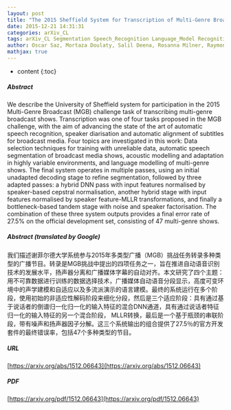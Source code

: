 ```yaml
---
layout: post
title: "The 2015 Sheffield System for Transcription of Multi-Genre Broadcast Media"
date: 2015-12-21 14:31:31
categories: arXiv_CL
tags: arXiv_CL Segmentation Speech_Recognition Language_Model Recognition
author: Oscar Saz, Mortaza Doulaty, Salil Deena, Rosanna Milner, Raymond W.M. Ng, Madina Hasan, Yulan Liu, Thomas Hain
mathjax: true
---
```


* content
{:toc}

##### Abstract
We describe the University of Sheffield system for participation in the 2015 Multi-Genre Broadcast (MGB) challenge task of transcribing multi-genre broadcast shows. Transcription was one of four tasks proposed in the MGB challenge, with the aim of advancing the state of the art of automatic speech recognition, speaker diarisation and automatic alignment of subtitles for broadcast media. Four topics are investigated in this work: Data selection techniques for training with unreliable data, automatic speech segmentation of broadcast media shows, acoustic modelling and adaptation in highly variable environments, and language modelling of multi-genre shows. The final system operates in multiple passes, using an initial unadapted decoding stage to refine segmentation, followed by three adapted passes: a hybrid DNN pass with input features normalised by speaker-based cepstral normalisation, another hybrid stage with input features normalised by speaker feature-MLLR transformations, and finally a bottleneck-based tandem stage with noise and speaker factorisation. The combination of these three system outputs provides a final error rate of 27.5% on the official development set, consisting of 47 multi-genre shows.

##### Abstract (translated by Google)
我们描述谢菲尔德大学系统参与2015年多类型广播（MGB）挑战任务转录多种类型的广播节目。转录是MGB挑战中提出的四项任务之一，旨在推进自动语音识别技术的发展水平，扬声器分离和广播媒体字幕的自动对齐。本文研究了四个主题：用不可靠数据进行训练的数据选择技术，广播媒体自动语音分段显示，高度可变环境中的声学建模和自适应以及多流派演示的语言建模。最终的系统运行在多个阶段，使用初始的非适应性解码阶段来细化分段，然后是三个适应阶段：具有通过基于说话者的倒谱归一化归一化的输入特征的混合DNN通道，具有通过说话者特征归一化的输入特征的另一个混合阶段， MLLR转换，最后是一个基于瓶颈的串联阶段，带有噪声和扬声器因子分解。这三个系统输出的组合提供了27.5％的官方开发套件的最终错误率，包括47个多种类型的节目。

##### URL
[https://arxiv.org/abs/1512.06643](https://arxiv.org/abs/1512.06643)

##### PDF
[https://arxiv.org/pdf/1512.06643](https://arxiv.org/pdf/1512.06643)

